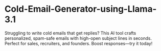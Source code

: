 # Cold-Email-Generator-using-Llama-3.1
Struggling to write cold emails that get replies? This AI tool crafts personalized, spam-safe emails with high-open subject lines in seconds. Perfect for sales, recruiters, and founders. Boost responses—try it today!
